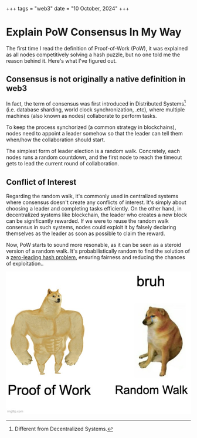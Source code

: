 +++
tags = "web3"
date = "10 October, 2024"
+++

# Explain PoW Consensus In My Way

The first time I read the definition of Proof-of-Work (PoW), it was explained as all nodes competitively solving a hash puzzle, but no one told me the reason behind it. Here's what I've figured out.

## Consensus is not originally a native definition in web3

In fact, the term of consensus was first introduced in Distributed Systems[^1] (i.e. database sharding, world clock synchronization, .etc), where multiple machines (also known as nodes) collaborate to perform tasks.

To keep the process synchorized (a common strategy in blockchains), nodes need to appoint a leader somehow so that the leader can tell them when/how the collaboration should start.

The simplest form of leader election is a random walk. Concretely, each nodes runs a random countdown, and the first node to reach the timeout gets to lead the current round of collaboration.

[^1]: Different from Decentralized Systems.

## Conflict of Interest

Regarding the random walk, it's commonly used in centralized systems where consensus doesn't create any conflicts of interest. It's simply about choosing a leader and completing tasks efficiently. On the other hand, in decentralized systems like blockchain, the leader who creates a new block can be significantly rewarded. If we were to reuse the random walk consensus in such systems, nodes could exploit it by falsely declaring themselves as the leader as soon as possible to claim the reward.

Now, PoW starts to sound more resonable, as it can be seen as a steroid version of a random walk. It's probabilistically random to find the solution of a [zero-leading hash problem](https://en.bitcoin.it/wiki/Proof_of_work), ensuring fairness and reducing the chances of exploitation..

![*le satoshi: kkkkkkkkk](./pow.jpg)
